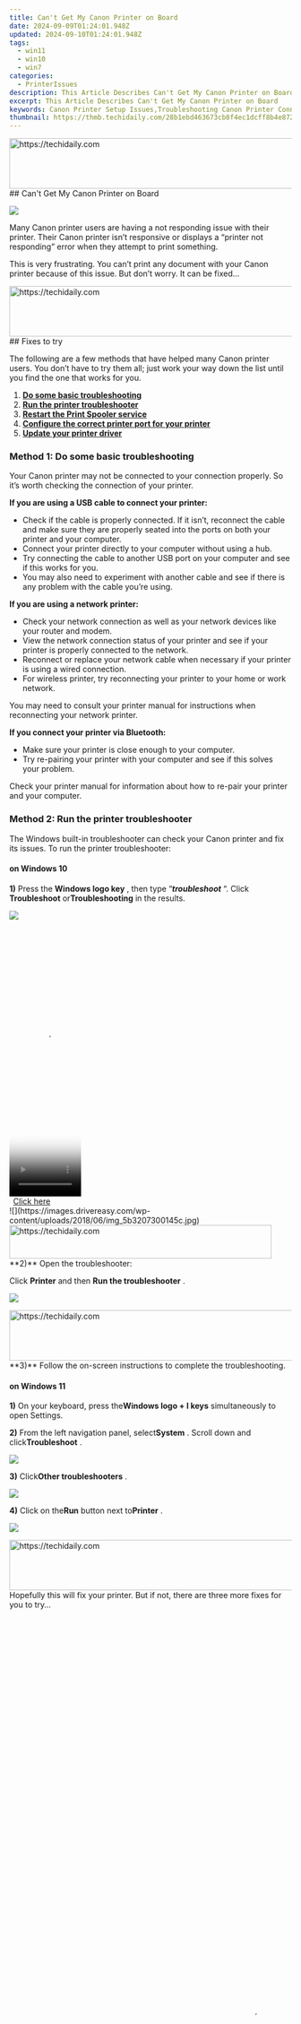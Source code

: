 ```yaml
---
title: Can't Get My Canon Printer on Board
date: 2024-09-09T01:24:01.948Z
updated: 2024-09-10T01:24:01.948Z
tags:
  - win11
  - win10
  - win7
categories:
  - PrinterIssues
description: This Article Describes Can't Get My Canon Printer on Board
excerpt: This Article Describes Can't Get My Canon Printer on Board
keywords: Canon Printer Setup Issues,Troubleshooting Canon Printer Connection Errors,Canon Ink Cartridge Replacement Tips,How to Resolve Canon Printer Onboard Communication Failure,Canon Printer Network Connectivity Solutions,Fixing Common Error Messages in Canon Printers,Canon Printer Installation and Setup Guide
thumbnail: https://thmb.techidaily.com/28b1ebd463673cb8f4ec1dcff8b4e8726440d728eedb4e2d44158053f9900732.jpg
---
```


<!-- affiliate ads begin -->
<a href="https://aligracehair.sjv.io/c/5597632/2135361/19272" target="_top" id="2135361">
  <img src="//a.impactradius-go.com/display-ad/19272-2135361" border="0" alt="https://techidaily.com" width="728" height="90"/>
</a>
<img height="0" width="0" src="https://aligracehair.sjv.io/i/5597632/2135361/19272" style="position:absolute;visibility:hidden;" border="0" />
<!-- affiliate ads end -->
## Can't Get My Canon Printer on Board

![](https://images.drivereasy.com/wp-content/uploads/2018/05/img_5b029e969cb42-300x164.jpg)

 Many Canon printer users are having a not responding issue with their printer. Their Canon printer isn’t responsive or displays a “printer not responding” error when they attempt to print something.

 This is very frustrating. You can’t print any document with your Canon printer because of this issue. But don’t worry. It can be fixed…

<!-- affiliate ads begin -->
<a href="https://ephamedtechinc.pxf.io/c/5597632/2135474/26400" target="_top" id="2135474">
  <img src="//a.impactradius-go.com/display-ad/26400-2135474" border="0" alt="https://techidaily.com" width="600" height="90"/>
</a>
<img height="0" width="0" src="https://ephamedtechinc.pxf.io/i/5597632/2135474/26400" style="position:absolute;visibility:hidden;" border="0" />
<!-- affiliate ads end -->
## Fixes to try

 The following are a few methods that have helped many Canon printer users. You don’t have to try them all; just work your way down the list until you find the one that works for you.

1. [**Do some basic troubleshooting**](#a)
2. [**Run the printer troubleshooter**](#b)
3. [**Restart the Print Spooler service**](#c)
4. [**Configure the correct printer port for your printer**](#d)
5. [**Update your printer driver**](#e)

### Method 1: Do some basic troubleshooting

 Your Canon printer may not be connected to your connection properly. So it’s worth checking the connection of your printer.

**If you are using a USB cable to connect your printer:**

* Check if the cable is properly connected. If it isn’t, reconnect the cable and make sure they are properly seated into the ports on both your printer and your computer.
* Connect your printer directly to your computer without using a hub.
* Try connecting the cable to another USB port on your computer and see if this works for you.
* You may also need to experiment with another cable and see if there is any problem with the cable you’re using.

**If you are using a network printer:**

* Check your network connection as well as your network devices like your router and modem.
* View the network connection status of your printer and see if your printer is properly connected to the network.
* Reconnect or replace your network cable when necessary if your printer is using a wired connection.
* For wireless printer, try reconnecting your printer to your home or work network.

 You may need to consult your printer manual for instructions when reconnecting your network printer.

**If you connect your printer via Bluetooth:**

* Make sure your printer is close enough to your computer.
* Try re-pairing your printer with your computer and see if this solves your problem.

 Check your printer manual for information about how to re-pair your printer and your computer.

### Method 2: Run the printer troubleshooter

 The Windows built-in troubleshooter can check your Canon printer and fix its issues. To run the printer troubleshooter:

#### on Windows 10

**1)**  Press the **Windows logo key** , then type “_**troubleshoot**_ “. Click **Troubleshoot** or**Troubleshooting** in the results.

![](https://images.drivereasy.com/wp-content/uploads/2018/06/img_5b32073b11af4.jpg)

<!-- affiliate ads begin -->
<span id="1977028">
					<video width="128" height="480" style="cursor:pointer"
           poster="//a.impactradius-go.com/display-clicktoplayimage/1977028.png"
           onclick="if(!this.playClicked){this.play();this.setAttribute('controls',true);this.playClicked=true;}">
	   <source src="//a.impactradius-go.com/display-ad/22993-1977028">
	   <img src="//a.impactradius-go.com/display-clicktoplayimage/1977028.png" style="border: none; height: 100%; width: 100%; object-fit: contain">
	</video>
	<div style="width:80px;text-align:center"><a href="javascript:window.open(decodeURIComponent('https%3A%2F%2Fhomestyler.sjv.io%2Fc%2F5597632%2F1977028%2F22993'), '_blank');void(0);">Click here</a></div>
</span>
<img height="0" width="0" src="https://imp.pxf.io/i/5597632/1977028/22993" style="position:absolute;visibility:hidden;" border="0" />
<!-- affiliate ads end -->
![](https://images.drivereasy.com/wp-content/uploads/2018/06/img_5b3207300145c.jpg)

<!-- affiliate ads begin -->
<a href="https://bluettius.sjv.io/c/5597632/2139122/17108" target="_top" id="2139122">
  <img src="//a.impactradius-go.com/display-ad/17108-2139122" border="0" alt="https://techidaily.com" width="468" height="60"/>
</a>
<img height="0" width="0" src="https://bluettius.sjv.io/i/5597632/2139122/17108" style="position:absolute;visibility:hidden;" border="0" />
<!-- affiliate ads end -->
**2)**  Open the troubleshooter:

 Click **Printer** and then **Run the troubleshooter** .

![](https://images.drivereasy.com/wp-content/uploads/2018/06/img_5b32079041de8.jpg)

<!-- affiliate ads begin -->
<a href="https://ephamedtechinc.pxf.io/c/5597632/2137227/26400" target="_top" id="2137227">
  <img src="//a.impactradius-go.com/display-ad/26400-2137227" border="0" alt="https://techidaily.com" width="728" height="90"/>
</a>
<img height="0" width="0" src="https://ephamedtechinc.pxf.io/i/5597632/2137227/26400" style="position:absolute;visibility:hidden;" border="0" />
<!-- affiliate ads end -->
**3)**  Follow the on-screen instructions to complete the troubleshooting.

#### on Windows 11

**1)** On your keyboard, press the**Windows logo + I keys** simultaneously to open Settings.

**2)** From the left navigation panel, select**System** . Scroll down and click**Troubleshoot** .

![](https://www.drivereasy.com/wp-content/uploads/2022/06/win11-System-Troubleshoot-1200x699.jpg)

**3)** Click**Other troubleshooters** .

![](https://www.drivereasy.com/wp-content/uploads/2022/06/win11-Other-troubleshooters-1200x699.jpg)

**4)** Click on the**Run** button next to**Printer** .

![](https://www.drivereasy.com/wp-content/uploads/2024/01/win11-Troubleshooter-Printer.jpg)

<!-- affiliate ads begin -->
<a href="https://ephamedtechinc.pxf.io/c/5597632/2137222/26400" target="_top" id="2137222">
  <img src="//a.impactradius-go.com/display-ad/26400-2137222" border="0" alt="https://techidaily.com" width="728" height="90"/>
</a>
<img height="0" width="0" src="https://ephamedtechinc.pxf.io/i/5597632/2137222/26400" style="position:absolute;visibility:hidden;" border="0" />
<!-- affiliate ads end -->
 Hopefully this will fix your printer. But if not, there are three more fixes for you to try…

<!-- affiliate ads begin -->
<span id="1531882">
					<video width="864" height="1536" style="cursor:pointer"
           poster="//a.impactradius-go.com/display-clicktoplayimage/1531882.png"
           onclick="if(!this.playClicked){this.play();this.setAttribute('controls',true);this.playClicked=true;}">
	   <source src="//a.impactradius-go.com/display-ad/16446-1531882">
	   <img src="//a.impactradius-go.com/display-clicktoplayimage/1531882.png" style="border: none; height: 100%; width: 100%; object-fit: contain">
	</video>
	<div style="width:540px;text-align:center"><a href="javascript:window.open(decodeURIComponent('https%3A%2F%2Flaganoo.pxf.io%2Fc%2F5597632%2F1531882%2F16446'), '_blank');void(0);">Click here</a></div>
</span>
<img height="0" width="0" src="https://imp.pxf.io/i/5597632/1531882/16446" style="position:absolute;visibility:hidden;" border="0" />
<!-- affiliate ads end -->
### Method 3: Restart the Print Spooler service

 The Print Spooler service on your computer manages your print jobs and the communication between your printer and computer. Your Canon printer may not be responding because this service on your computer is not working properly. You should reset this service to see if this fixes your printer.

To reset this service:

**1)** On your keyboard, press the**Windows logo key** ![](https://images.drivereasy.com/wp-content/uploads/2017/10/img_59f05e61151ac.png) and **R** at the same time to invoke the Run box.

<!-- affiliate ads begin -->
<a href="https://unicoeye.pxf.io/c/5597632/2134221/18498" target="_top" id="2134221">
  <img src="//a.impactradius-go.com/display-ad/18498-2134221" border="0" alt="https://techidaily.com" width="728" height="90"/>
</a>
<img height="0" width="0" src="https://unicoeye.pxf.io/i/5597632/2134221/18498" style="position:absolute;visibility:hidden;" border="0" />
<!-- affiliate ads end -->
**2)** Type “_**services.msc**_ ” and press**Enter** on your keyboard. This will open the Services window.

![](https://images.drivereasy.com/wp-content/uploads/2017/10/img_59f1bc9808a1b.png)

<!-- affiliate ads begin -->
<a href="https://review-au.sjv.io/c/5597632/2135315/14409" target="_top" id="2135315">
  <img src="//a.impactradius-go.com/display-ad/14409-2135315" border="0" alt="https://techidaily.com" width="728" height="90"/>
</a>
<img height="0" width="0" src="https://review-au.sjv.io/i/5597632/2135315/14409" style="position:absolute;visibility:hidden;" border="0" />
<!-- affiliate ads end -->
**3)** Click **Print Spooler** , then click**Restart** .

![](https://images.drivereasy.com/wp-content/uploads/2018/06/img_5b320bb1ea13a.jpg)

**4)** Check to see if your printer is able to print.

### Method 4: Configure the correct printer port for your printer

 Your Canon may not be responding because you’re using the wrong port for your printer. To change the settings of your printer port:

**1)** On your keyboard, press the**Windows logo key** ![](https://images.drivereasy.com/wp-content/uploads/2017/10/img_59f05e61151ac.png) and **R**  on your keyboard at the same time to invoke the Run box.

<!-- affiliate ads begin -->
<a href="https://appsumo.8odi.net/c/5597632/2130869/7443" target="_top" id="2130869">
  <img src="//a.impactradius-go.com/display-ad/7443-2130869" border="0" alt="https://techidaily.com" width="600" height="90"/>
</a>
<img height="0" width="0" src="https://appsumo.8odi.net/i/5597632/2130869/7443" style="position:absolute;visibility:hidden;" border="0" />
<!-- affiliate ads end -->
**2)**  Type “_**control**_ ” and press**Enter** on your keyboard.

![](https://images.drivereasy.com/wp-content/uploads/2017/10/img_59f05fa653ea6.png)

**3)** Under**View by** , select**Large icons** .

![](https://images.drivereasy.com/wp-content/uploads/2017/10/img_59f05f6349879.jpg)

**4)** Click**Devices and Printers** .

![](https://images.drivereasy.com/wp-content/uploads/2017/10/img_59f0600edfd3e.jpg)

<!-- affiliate ads begin -->
<a href="https://ephamedtechinc.pxf.io/c/5597632/2130532/26400" target="_top" id="2130532">
  <img src="//a.impactradius-go.com/display-ad/26400-2130532" border="0" alt="https://techidaily.com" width="728" height="90"/>
</a>
<img height="0" width="0" src="https://ephamedtechinc.pxf.io/i/5597632/2130532/26400" style="position:absolute;visibility:hidden;" border="0" />
<!-- affiliate ads end -->
**5)** Right-click your Canon printer, then click**Printer properties** .

![](https://images.drivereasy.com/wp-content/uploads/2018/06/img_5b32122f344d3.jpg)

<!-- affiliate ads begin -->
<span id="1983473">
					<video width="576" height="240" style="cursor:pointer"
           poster="//a.impactradius-go.com/display-clicktoplayimage/1983473.png"
           onclick="if(!this.playClicked){this.play();this.setAttribute('controls',true);this.playClicked=true;}">
	   <source src="//a.impactradius-go.com/display-ad/22993-1983473">
	   <img src="//a.impactradius-go.com/display-clicktoplayimage/1983473.png" style="border: none; height: 100%; width: 100%; object-fit: contain">
	</video>
	<div style="width:360px;text-align:center"><a href="javascript:window.open(decodeURIComponent('https%3A%2F%2Fhomestyler.sjv.io%2Fc%2F5597632%2F1983473%2F22993'), '_blank');void(0);">Click here</a></div>
</span>
<img height="0" width="0" src="https://imp.pxf.io/i/5597632/1983473/22993" style="position:absolute;visibility:hidden;" border="0" />
<!-- affiliate ads end -->
**6)** Click**Change Properties** .

![](https://images.drivereasy.com/wp-content/uploads/2018/06/img_5b321538f2ef1.jpg)

<!-- affiliate ads begin -->
<a href="https://aligracehair.sjv.io/c/5597632/2135373/19272" target="_top" id="2135373">
  <img src="//a.impactradius-go.com/display-ad/19272-2135373" border="0" alt="https://techidaily.com" width="392" height="72"/>
</a>
<img height="0" width="0" src="https://aligracehair.sjv.io/i/5597632/2135373/19272" style="position:absolute;visibility:hidden;" border="0" />
<!-- affiliate ads end -->
**7)** Click the**Port** tab, then check the port that:

* Contains the name of your printer;
* Has “**USB** ” or “**DOT4** ” in the_description_ if you connect your printer with USB;
* Has “**WSD** “, “**network** ” or “**IP** ” in the_description_ if you are using a network printer.

 After that, click**Apply** .

![](https://images.drivereasy.com/wp-content/uploads/2018/06/img_5b32194502079.jpg)

**8)** Click the**General** tab, then click**Print Test Page** to check you’ve made the right change.

![](https://images.drivereasy.com/wp-content/uploads/2018/06/img_5b321a5ef2bf8.jpg)

 If you haven’t, repeat step 7 and 8 until your printer is working properly.

### Method 5: Update your printer driver

 Your printer may not be responding because you’re using the wrong printer driver or it’s out of date. To see if that’s the case for you, you should update your Canon printer driver. If you don’t have the time, patience or skills to update your driver manually, you can do it automatically with [**Driver Easy**](https://tools.techidaily.com/drivereasy/download/) .

**Driver Easy**  will automatically recognize your system and find the correct drivers for it. You don’t need to know exactly what system your computer is running, you don’t need to risk downloading and installing the wrong driver, and you don’t need to worry about making a mistake when installing.

 You can download and install your drivers by using either the Free or Pro version of Driver Easy. But with the Pro version, it takes only 2 clicks (and you get full support and a 30-day money-back**guarantee**):

**1)** [**Download**](https://tools.techidaily.com/drivereasy/download/) and install **Driver Easy** .

**2)** Run **Driver Easy** and click the **Scan Now** button. **Driver Easy**  will then scan your computer and detect any problem drivers.

![](https://images.drivereasy.com/wp-content/uploads/2018/05/img_5b02a3b249666.jpg)

**3)**  Click the **Update**  button next to_your Canon printer_ to download the latest and correct driver for it, then you can install it. You can also click the **Update All**  button at the bottom right to automatically update all outdated or missing drivers on your computer (this requires the **[Pro version](https://tools.techidaily.com/drivereasy/download/)**  — you will be prompted to upgrade when you click Update All).

![](https://images.drivereasy.com/wp-content/uploads/2018/05/img_5b02a3d8e2197.jpg)

 You can do it for free, but it’s partly manual.

 If you’ve updated your driver with Driver Easy but your driver issues persist, please contact Driver Easy’s support team at **[support@drivereasy.com](mailto:support@drivereasy.com)**  for advice. You should attach the URL of this article so they can help you better.

* [Canon](https://tools.techidaily.com/drivereasy/download/)
* [Windows](https://tools.techidaily.com/drivereasy/download/)

<ins class="adsbygoogle"
     style="display:block"
     data-ad-format="autorelaxed"
     data-ad-client="ca-pub-7571918770474297"
     data-ad-slot="1223367746"></ins>



<ins class="adsbygoogle"
     style="display:block"
     data-ad-client="ca-pub-7571918770474297"
     data-ad-slot="8358498916"
     data-ad-format="auto"
     data-full-width-responsive="true"></ins>





<span class="atpl-alsoreadstyle">Also read:</span>
<div><ul>
<li><a href="https://youtube-video-recordings.techidaily.com/new-enhancing-beauty-on-streams-via-color-grading/"><u>[New] Enhancing Beauty on Streams via Color Grading</u></a></li>
<li><a href="https://screen-activity-recording.techidaily.com/new-in-2024-pcs-premiere-selection-of-ps3-game-simulations/"><u>[New] In 2024, PC's Premiere Selection of PS3 Game Simulations</u></a></li>
<li><a href="https://facebook-video-recording.techidaily.com/new-instagram-video-sharing-tips/"><u>[New] Instagram Video Sharing Tips</u></a></li>
<li><a href="https://snapchat-videos.techidaily.com/new-quick-tips-for-crafting-and-perfecting-multisnapping-snapchat-stories-for-2024/"><u>[New] Quick Tips for Crafting and Perfecting Multisnapping Snapchat Stories for 2024</u></a></li>
<li><a href="https://facebook-video-share.techidaily.com/new-transforming-spaces-with-channels-top-10-online-tools-revealed/"><u>[New] Transforming Spaces with Channels  Top 10 Online Tools Revealed</u></a></li>
<li><a href="https://printer-issues.techidaily.com/print-connected-successfully/"><u>[PRINT] Connected Successfully</u></a></li>
<li><a href="https://printer-issues.techidaily.com/printer-hp-driver-missing-in-windows-system/"><u>[Printer] HP Driver Missing in Windows System</u></a></li>
<li><a href="https://printer-issues.techidaily.com/resolved-connectivity-crunch-windows-7-usb-printer-dormancy/"><u>[Resolved] Connectivity Crunch: Windows 7 USB Printer Dormancy</u></a></li>
<li><a href="https://printer-issues.techidaily.com/solved-printer-communication-not-available-issue/"><u>[Solved] Printer Communication Not Available Issue</u></a></li>
<li><a href="https://on-screen-recording.techidaily.com/updated-2024-approved-premier-portals-to-retro-playstation-gaming-on-your-desktop/"><u>[Updated] 2024 Approved  Premier Portals to Retro PlayStation Gaming on Your Desktop</u></a></li>
<li><a href="https://fox-glue.techidaily.com/updated-2024-approved-surveying-the-spectrum-of-windows-movie-maker-updates/"><u>[Updated] 2024 Approved  Surveying the Spectrum of Windows Movie Maker Updates</u></a></li>
<li><a href="https://instagram-clips.techidaily.com/updated-adding-closed-captioning-to-instagram-live-and-igtv-for-2024/"><u>[Updated] Adding Closed Captioning to Instagram Live and IGTV for 2024</u></a></li>
<li><a href="https://facebook-video-footage.techidaily.com/updated-mastering-the-art-of-discovering-elusive-youtube-videos/"><u>[Updated] Mastering the Art of Discovering Elusive YouTube Videos</u></a></li>
<li><a href="https://twitter-videos.techidaily.com/updated-social-media-synopsis-top-trending-twitvideos/"><u>[Updated] Social Media Synopsis  Top Trending TwitVideos</u></a></li>
<li><a href="https://printer-issues.techidaily.com/win-error-unable-to-locate-printer-drivers/"><u>[WIN ERROR] Unable to Locate Printer Drivers</u></a></li>
<li><a href="https://fox-boxes.techidaily.com/2024-approved-exploring-beyond-facebooks-borders-a-users-guide-to-hidden-activities/"><u>2024 Approved  Exploring Beyond Facebooks' Borders - A User’s Guide to Hidden Activities</u></a></li>
<li><a href="https://some-approaches.techidaily.com/2024-approved-simplify-collaboration-with-mematics-cloud-notes/"><u>2024 Approved  Simplify Collaboration with Mematic’s Cloud Notes</u></a></li>
<li><a href="https://blog-min.techidaily.com/5-ways-to-move-contacts-from-vivo-y200e-5g-to-iphone-131415-drfone-by-drfone-transfer-from-android-transfer-from-android/"><u>5 Ways to Move Contacts From Vivo Y200e 5G to iPhone (13/14/15) | Dr.fone</u></a></li>
<li><a href="https://printer-issues.techidaily.com/bringing-back-life-to-dead-printer/"><u>Bringing Back Life to Dead Printer</u></a></li>
<li><a href="https://printer-issues.techidaily.com/canon-pixma-mp620-uninstall-failed-in-win11/"><u>Canon Pixma MP620 Uninstall Failed in Win11</u></a></li>
<li><a href="https://printer-issues.techidaily.com/canon-printer-unresponsive-need-a-lifeline/"><u>Canon Printer: Unresponsive, Need A Lifeline</u></a></li>
<li><a href="https://printer-issues.techidaily.com/color-saturation-dropped-in-prints/"><u>Color Saturation Dropped in Prints</u></a></li>
<li><a href="https://printer-issues.techidaily.com/combat-recurring-spooler-errors-on-wx-w10-w11/"><u>Combat Recurring Spooler Errors on WX, W10, W11</u></a></li>
<li><a href="https://printer-issues.techidaily.com/curb-intermittent-printer-halt-a-win-guide/"><u>Curb Intermittent Printer Halt: A Win Guide</u></a></li>
<li><a href="https://fox-http.techidaily.com/deciphering-gopros-top-cameras-max-vs-hero-11-showdown-for-2024/"><u>Deciphering GoPro's Top Cameras  Max Vs. Hero 11 Showdown for 2024</u></a></li>
<li><a href="https://printer-issues.techidaily.com/dell-printer-online-error-fixed-on-win7/"><u>Dell Printer Online: Error Fixed on Win7</u></a></li>
<li><a href="https://printer-issues.techidaily.com/disabling-and-activating-scanner-seamlessly-on-windows-11/"><u>Disabling & Activating Scanner Seamlessly on Windows 11</u></a></li>
<li><a href="https://techtrends.techidaily.com/discover-the-best-5-automation-tools-to-boost-your-pinterest-presence/"><u>Discover the Best 5 Automation Tools to Boost Your Pinterest Presence</u></a></li>
<li><a href="https://printer-issues.techidaily.com/easy-install-mfc-9330cdw-driver-download/"><u>Easy Install: MFC-9330CDW Driver Download</u></a></li>
<li><a href="https://printer-issues.techidaily.com/enhance-mf4770n-with-latest-windows-update/"><u>Enhance MF4770n with Latest Windows Update</u></a></li>
<li><a href="https://printer-issues.techidaily.com/fixed-intermittent-printing-on-hp-deskjet-305dn/"><u>Fixed Intermittent Printing on HP DeskJet 305Dn</u></a></li>
<li><a href="https://android-pokemon-go.techidaily.com/how-pgsharp-save-you-from-ban-while-spoofing-pokemon-go-on-nokia-xr21-drfone-by-drfone-virtual-android/"><u>How PGSharp Save You from Ban While Spoofing Pokemon Go On Nokia XR21? | Dr.fone</u></a></li>
<li><a href="https://printer-issues.techidaily.com/how-to-connect-and-configure-hp-wireless-printer/"><u>How to Connect & Configure HP Wireless Printer</u></a></li>
<li><a href="https://printer-issues.techidaily.com/identified-non-printer-owners-computer-mischief/"><u>Identified Non-Printer Owner's Computer Mischief</u></a></li>
<li><a href="https://android-frp.techidaily.com/in-2024-frp-hijacker-by-hagard-download-and-bypass-your-nokia-c02-frp-locks-by-drfone-android/"><u>In 2024, FRP Hijacker by Hagard Download and Bypass your Nokia C02 FRP Locks</u></a></li>
<li><a href="https://screen-mirror.techidaily.com/in-2024-guide-to-mirror-your-oppo-reno-10-proplus-5g-to-other-android-devices-drfone-by-drfone-android/"><u>In 2024, Guide to Mirror Your Oppo Reno 10 Pro+ 5G to Other Android devices | Dr.fone</u></a></li>
<li><a href="https://change-location.techidaily.com/in-2024-here-are-some-reliable-ways-to-get-pokemon-go-friend-codes-for-vivo-y200-drfone-by-drfone-virtual-android/"><u>In 2024, Here Are Some Reliable Ways to Get Pokemon Go Friend Codes For Vivo Y200 | Dr.fone</u></a></li>
<li><a href="https://android-unlock.techidaily.com/in-2024-how-to-unlock-a-network-locked-oppo-a18-phone-by-drfone-android/"><u>In 2024, How to Unlock a Network Locked Oppo A18 Phone?</u></a></li>
<li><a href="https://printer-issues.techidaily.com/instant-realignment-for-trapped-print-jobs/"><u>Instant Realignment for Trapped Print Jobs</u></a></li>
<li><a href="https://youtube-data.techidaily.com/ring-youtube-tagging-for-content-visibility/"><u>Mastering YouTube Tagging for Content Visibility</u></a></li>
<li><a href="https://printer-issues.techidaily.com/new-fix-all-paper-print-job-achievement/"><u>New Fix: All-Paper Print Job Achievement</u></a></li>
<li><a href="https://printer-issues.techidaily.com/preventing-print-queue-disruption-in-multiple-oss/"><u>Preventing Print Queue Disruption in Multiple OSs</u></a></li>
<li><a href="https://printer-issues.techidaily.com/1719574127184-printers-wont-print-all-pages-2024-fix/"><u>Printers Won’t Print All Pages [2024 Fix]</u></a></li>
<li><a href="https://printer-issues.techidaily.com/rectifying-hp-printer-issue-code-oxc4eb827f/"><u>Rectifying HP Printer Issue: Code OXC4EB827F</u></a></li>
<li><a href="https://printer-issues.techidaily.com/resolve-paper-jams-and-misprints-on-windows-10/"><u>Resolve Paper Jams & Misprints on Windows 10</u></a></li>
<li><a href="https://printer-issues.techidaily.com/reverse-non-prints-with-simple-steps-for-windows-10-users/"><u>Reverse Non-Prints with Simple Steps for Windows 10 Users</u></a></li>
<li><a href="https://printer-issues.techidaily.com/saving-day-printer-function-reclaimed-post-update-crisis/"><u>Saving Day: Printer Function Reclaimed Post-Update Crisis</u></a></li>
<li><a href="https://printer-issues.techidaily.com/simplified-method-to-install-canon-printer/"><u>Simplified Method to Install Canon Printer</u></a></li>
<li><a href="https://extra-approaches.techidaily.com/start-your-quest-for-quick-snapstreaming-today-for-2024/"><u>Start Your Quest for Quick Snapstreaming Today for 2024</u></a></li>
<li><a href="https://bypass-frp.techidaily.com/step-by-step-tutorial-how-to-bypass-infinix-hot-30-5g-frp-by-drfone-android/"><u>Step-by-Step Tutorial How To Bypass Infinix Hot 30 5G FRP</u></a></li>
<li><a href="https://printer-issues.techidaily.com/streamline-workflow-download-and-install-new-hp-inkjet-software/"><u>Streamline Workflow: Download & Install New HP Inkjet Software</u></a></li>
<li><a href="https://printer-issues.techidaily.com/successful-connection-of-print-device/"><u>Successful Connection of Print Device</u></a></li>
<li><a href="https://youtube-docs.techidaily.com/your-screen-time-concurrent-youtube-content-consumption-for-2024/"><u>Sync Your Screen Time  Concurrent YouTube Content Consumption for 2024</u></a></li>
<li><a href="https://printer-issues.techidaily.com/technical-print-mishap-uncovered/"><u>Technical Print Mishap Uncovered</u></a></li>
<li><a href="https://screen-mirror.techidaily.com/top-10-airplay-apps-in-realme-11-proplus-for-streaming-drfone-by-drfone-android/"><u>Top 10 AirPlay Apps in Realme 11 Pro+ for Streaming | Dr.fone</u></a></li>
<li><a href="https://printer-issues.techidaily.com/unravel-offline-mystery-with-easy-fixes-for-your-canon-printer/"><u>Unravel Offline Mystery with Easy Fixes for Your Canon Printer</u></a></li>
<li><a href="https://howto.techidaily.com/what-to-do-if-your-realme-gt-neo-5-auto-does-not-work-drfone-by-drfone-fix-android-problems-fix-android-problems/"><u>What To Do if Your Realme GT Neo 5 Auto Does Not Work | Dr.fone</u></a></li>
<li><a href="https://printer-issues.techidaily.com/why-are-my-documents-black-and-white/"><u>Why Are My Documents Black & White?</u></a></li>
<li><a href="https://printer-issues.techidaily.com/windows-11-and-canons-mp620-a-driver-match/"><u>Windows 11 & Canon's MP620: A Driver Match?</u></a></li>
<li><a href="https://printer-issues.techidaily.com/winos-cant-find-incompatible-print-drivers/"><u>WinOS Can't Find Incompatible Print Drivers</u></a></li>
</ul></div>
